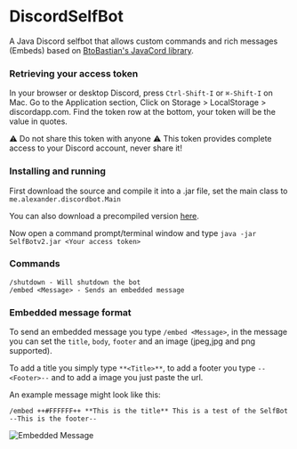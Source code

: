 # DiscordSelfBot
A Java Discord selfbot that allows custom commands and rich messages (Embeds) based on [BtoBastian's JavaCord library](https://github.com/BtoBastian/Javacord).

### Retrieving your access token

In your browser or desktop Discord, press `Ctrl-Shift-I` or `⌘-Shift-I` on Mac. Go to the Application section, Click on Storage > LocalStorage > discordapp.com. Find the token row at the bottom, your token will be the value in quotes. 

⚠ Do not share this token with anyone ⚠ This token provides complete access to your Discord account, never share it!

### Installing and running

First download the source and compile it into a .jar file, set the main class to `me.alexander.discordbot.Main`

You can also download a precompiled version [here](https://github.com/Moudoux/DiscordSelfBot/releases/tag/v3).

Now open a command prompt/terminal window and type `java -jar SelfBotv2.jar <Your access token>`

### Commands

```
/shutdown - Will shutdown the bot
/embed <Message> - Sends an embedded message
```

### Embedded message format

To send an embedded message you type `/embed <Message>`, in the message you can set the `title`, `body`, `footer` and an image (jpeg,jpg and png supported).

To add a title you simply type `**<Title>**`, to add a footer you type `--<Footer>--` and to add a image you just paste the url.

An example message might look like this: 

`/embed ++#FFFFFF++ **This is the title** This is a test of the SelfBot --This is the footer--`

![Embedded Message](http://image.prntscr.com/image/673b1abeaee94bdaa108375c8935ecc4.png)
